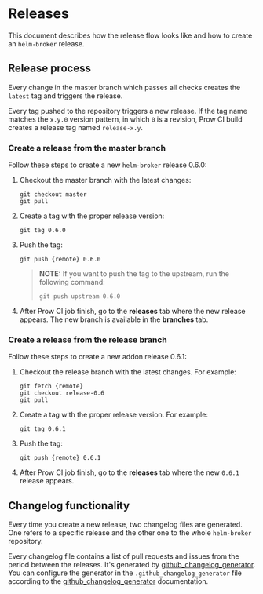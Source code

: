 # Releases

This document describes how the release flow looks like and how to create an `helm-broker` release.

## Release process

Every change in the master branch which passes all checks creates the `latest` tag and triggers the release.

Every tag pushed to the repository triggers a new release. If the tag name matches the `x.y.0` version pattern, in which `0` is a revision, Prow CI build creates a release tag named `release-x.y`.

### Create a release from the master branch

Follow these steps to create a new `helm-broker` release 0.6.0:

1. Checkout the master branch with the latest changes:

    ```
    git checkout master
    git pull
    ```

2. Create a tag with the proper release version:

    ```
    git tag 0.6.0
    ```   

3. Push the tag:

    ```
    git push {remote} 0.6.0
    ```

    >**NOTE:** If you want to push the tag to the upstream, run the following command:
    >```
    >git push upstream 0.6.0
    >```


4. After Prow CI job finish, go to the **releases** tab where the new release appears. The new branch is available in the **branches** tab.


### Create a release from the release branch

Follow these steps to create a new addon release 0.6.1:

1. Checkout the release branch with the latest changes. For example:

    ```
    git fetch {remote}
    git checkout release-0.6
    git pull
    ```

2. Create a tag with the proper release version. For example:

    ```
    git tag 0.6.1
    ```   

3. Push the tag:

    ```
    git push {remote} 0.6.1
    ```

4. After Prow CI job finish, go to the **releases** tab where the new `0.6.1` release appears.


## Changelog functionality

Every time you create a new release, two changelog files are generated. One refers to a specific release and the other one to the whole `helm-broker` repository.

Every changelog file contains a list of pull requests and issues from the period between the releases. It's generated by [github_changelog_generator](https://github.com/skywinder/Github-Changelog-Generator).
You can configure the generator in the `.github_changelog_generator` file according to the [github_changelog_generator](https://github.com/github-changelog-generator/github-changelog-generator#params-file) documentation.
